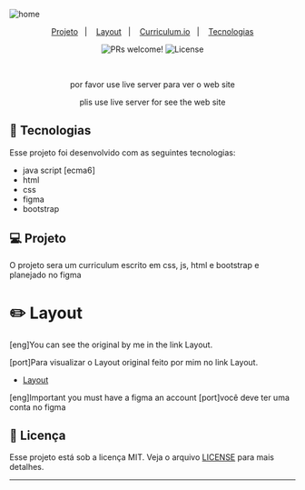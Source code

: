 ![home](https://user-images.githubusercontent.com/59980463/119441351-61970600-bcfc-11eb-9de9-07f1d8fbe72b.png)

<p align="center">
  <a href="#-projeto">Projeto</a>&nbsp;&nbsp;&nbsp;|&nbsp;&nbsp;&nbsp;
  <a href="#-layout">Layout</a>&nbsp;&nbsp;&nbsp;|&nbsp;&nbsp;&nbsp;
  <a href="https://dany679.github.io/curriculum/index.html" target="_blank">Curriculum.io</a>&nbsp;&nbsp;&nbsp;|&nbsp;&nbsp;&nbsp;
   <a href="#-Tecnologias">Tecnologias</a>


<p align="center">
 <img src="https://img.shields.io/static/v1?label=PRs&message=welcome&color=49AA26&labelColor=000000" alt="PRs welcome!" />

  <img alt="License" src="https://img.shields.io/static/v1?label=license&message=MIT&color=49AA26&labelColor=000000">
</p>

<br>


<p align="center">
  por favor use live  server para ver o web site
</p>
<p align="center">
  plis use live server for see the web site
</p>

## 🚀 Tecnologias

Esse projeto foi desenvolvido com as seguintes tecnologias:

- java script [ecma6]
- html
- css
- figma
- bootstrap

## 💻 Projeto

O projeto sera um curriculum escrito em css, js, html e bootstrap e planejado no figma

# :pencil2: Layout
[eng]You can see the original by me in the link Layout.

[port]Para visualizar o Layout original feito por mim no link Layout.

- [Layout](https://www.figma.com/file/UWGAzexUoPe2MYHUXeuqpt/portifolio-curriculum?node-id=0%3A1)

[eng]Important you must have a figma an account
[port]você deve ter uma conta no figma

## :memo: Licença

Esse projeto está sob a licença MIT. 
 Veja o arquivo [LICENSE](.github/LICENSE.md) para mais detalhes.




---

